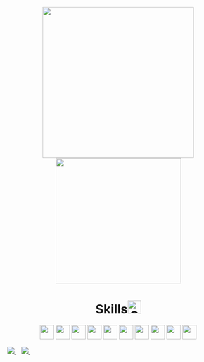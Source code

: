 <div>
  <a href="https://github.com/walisson27">
</div>
<p align='center'>
  <a><img src="https://github-readme-stats.vercel.app/api?username=walisson27&show_icons=true&count_private=true&theme=dark" width=344></a>
  <a><img src="https://github-readme-stats.vercel.app/api/top-langs/?username=walisson27&layout=compact&theme=dark" width=285></a>
</p>

<h1 align='center'>Skills<img src="https://media.giphy.com/media/W5eoZHPpUx9sapR0eu/giphy.gif" width=30 alt="Git"/></h1>
<div>
  <p align='center'>
    <a> <img width=32 src ='https://raw.githubusercontent.com/rahulbanerjee26/githubAboutMeGenerator/main/icons/html.svg'></a>
    <a> <img width=32 src ='https://raw.githubusercontent.com/rahulbanerjee26/githubAboutMeGenerator/main/icons/css.svg'></a>
    <a> <img width=32 src ='https://raw.githubusercontent.com/rahulbanerjee26/githubAboutMeGenerator/main/icons/bootstrap.svg'></a>
    <a> <img width=32 src ='https://raw.githubusercontent.com/rahulbanerjee26/githubAboutMeGenerator/main/icons/reactjs.svg'></a>
    <a> <img width=32 src ='https://raw.githubusercontent.com/rahulbanerjee26/githubAboutMeGenerator/main/icons/vuejs.svg'></a>
    <a> <img width=32 src ='https://raw.githubusercontent.com/rahulbanerjee26/githubAboutMeGenerator/main/icons/javascript.svg'></a>
    <a> <img width=32 src ='https://raw.githubusercontent.com/rahulbanerjee26/githubAboutMeGenerator/main/icons/typescript.svg'></a>
    <a> <img width=32 src ='https://raw.githubusercontent.com/rahulbanerjee26/githubAboutMeGenerator/main/icons/mongodb.svg'></a>
    <a> <img width=32 src ='https://raw.githubusercontent.com/rahulbanerjee26/githubAboutMeGenerator/main/icons/nodejs.svg'></a>
    <a> <img width=32 src ='https://raw.githubusercontent.com/rahulbanerjee26/githubAboutMeGenerator/main/icons/git.svg'></a>
   </p>
</div>
<div>
  <a href="https://www.linkedin.com/in/walisson-souza/" target="_blank">
     <img src="https://img.shields.io/badge/linkedin-%230077B5.svg?&style=for-the-badge&logo=linkedin&logoColor=white" />
  </a>&nbsp;&nbsp;
  <a href="mailto:walisson_souza7@hotmail.com">
      <img src="https://img.shields.io/badge/Microsoft_Outlook-0078D4?style=for-the-badge&logo=microsoft-outlook&logoColor=white" />        
  </a>&nbsp;&nbsp;
</div>
  
